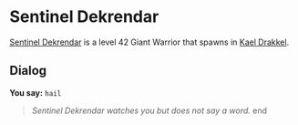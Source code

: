 # Sentinel Dekrendar



[Sentinel Dekrendar](/npc/113063) is a level 42 Giant Warrior that spawns in [Kael Drakkel](/zone/113).



## Dialog

**You say:** `hail`



>*Sentinel Dekrendar watches you but does not say a word.*
end
